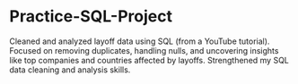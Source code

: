 # Practice-SQL-Project
Cleaned and analyzed layoff data using SQL (from a YouTube tutorial). Focused on removing duplicates, handling nulls, and uncovering insights like top companies and countries affected by layoffs. Strengthened my SQL data cleaning and analysis skills.
